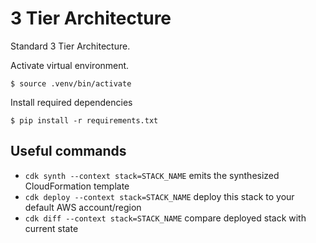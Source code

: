 
# 3 Tier Architecture
Standard 3 Tier Architecture.

Activate virtual environment.
```
$ source .venv/bin/activate
```

Install required dependencies
```
$ pip install -r requirements.txt
```

## Useful commands
 * `cdk synth --context stack=STACK_NAME`       emits the synthesized CloudFormation template
 * `cdk deploy --context stack=STACK_NAME`      deploy this stack to your default AWS account/region
 * `cdk diff --context stack=STACK_NAME`        compare deployed stack with current state